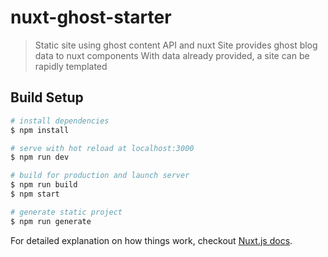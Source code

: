 # nuxt-ghost-starter

> Static site using ghost content API and nuxt
> Site provides ghost blog data to nuxt components
> With data already provided, a site can be rapidly templated

## Build Setup

``` bash
# install dependencies
$ npm install

# serve with hot reload at localhost:3000
$ npm run dev

# build for production and launch server
$ npm run build
$ npm start

# generate static project
$ npm run generate
```

For detailed explanation on how things work, checkout [Nuxt.js docs](https://nuxtjs.org).
